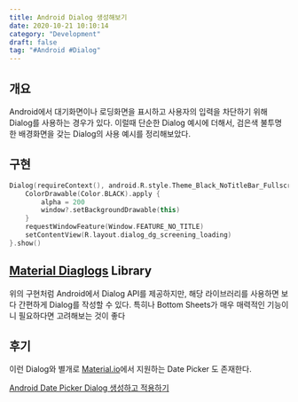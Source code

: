 ```yaml
---
title: Android Dialog 생성해보기
date: 2020-10-21 10:10:14
category: "Development"
draft: false
tag: "#Android #Dialog"
---
```


## 개요

Android에서 대기화면이나 로딩화면을 표시하고 사용자의 입력을 차단하기 위해 Dialog를 사용하는 경우가 있다. 이럴때 단순한 Dialog 예시에 더해서, 검은색 불투명한 배경화면을 갖는 Dialog의 사용 예시를 정리해보았다.

## 구현

```kotlin
Dialog(requireContext(), android.R.style.Theme_Black_NoTitleBar_Fullscreen).apply {
    ColorDrawable(Color.BLACK).apply {
        alpha = 200
        window?.setBackgroundDrawable(this)
    }
    requestWindowFeature(Window.FEATURE_NO_TITLE)
    setContentView(R.layout.dialog_dg_screening_loading)
}.show()
```

## [Material Diaglogs](https://github.com/afollestad/material-dialogs) Library

위의 구현처럼 Android에서 Dialog API를 제공하지만, 해당 라이브러리를 사용하면 보다 간편하게 Dialog를 작성할 수 있다.
특히나 Bottom Sheets가 매우 매력적인 기능이니 필요하다면 고려해보는 것이 좋다

## 후기

이런 Dialog와 별개로 [Material.io](https://material.io)에서 지원하는 Date Picker 도 존재한다.

[Android Date Picker Dialog 생성하고 적용하기](https://sulfurbottom.netlify.com/Android/android-date-picker-dialog-생성하고-적용하기)
